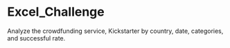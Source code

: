 # Excel_Challenge
Analyze the crowdfunding service, Kickstarter by country, date, categories, and successful rate.
